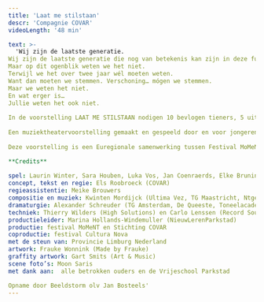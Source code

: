```yaml
---
title: 'Laat me stilstaan'
descr: 'Compagnie COVAR'
videoLength: '48 min'

text: >-
  'Wij zijn de laatste generatie.  
Wij zijn de laatste generatie die nog van betekenis kan zijn in deze fucked-up wereld.  
Maar op dit ogenblik weten we het niet.  
Terwijl we het over twee jaar wél moeten weten.  
Want dan moeten we stemmen. Verschoning… mógen we stemmen.  
Maar we weten het niet.  
En wat erger is…  
Jullie weten het ook niet.  
  
In de voorstelling LAAT ME STILSTAAN nodigen 10 bevlogen tieners, 5 uit Tongeren/BE en 5 uit Heerlen/NL, het publiek uit stil te staan. Om samen te observeren. Te kijken naar wat is. Hoe de wereld zich aan hen openbaart. En waar ze naar toe willen. Waar ze met de wereld en de mensen erin naar toe willen.  
  
Een muziektheatervoorstelling gemaakt en gespeeld door en voor jongeren. In regie van Els Roobroeck, geflankeerd door de muzikale compositie van Kwinten Mordijck. Via geleide improvisaties komt de tekst tot stand. Vanuit het persoonlijke perspectief van de adolescenten ontdekken we waar we met z’n allen staan. En kijken we vooruit. Naar waar we over vier jaar willen staan. Niet toevallig de bandbreedte van een regeringstermijn.  
  
Deze voorstelling is een Euregionale samenwerking tussen Festival MoMeNT, Cultura Nova en Stichting COVAR. En werd mede mogelijk gemaakt door de Provincie Limburg NL.

**Credits**  
  
spel: Laurin Winter, Sara Houben, Luka Vos, Jan Coenraerds, Elke Bruninx, Anoek Hilt, Floris Ermers, Iris Lammeriks, Mijke Berendsen en Anna Seinen  
concept, tekst en regie: Els Roobroeck (COVAR)  
regieassistentie: Meike Brouwers  
compositie en muziek: Kwinten Mordijck (Ultima Vez, TG Maastricht, Ntgent, Use Knife)  
dramaturgie: Alexander Schreuder (TG Amsterdam, De Queeste, Toneelacademie Maastricht)  
techniek: Thierry Wilders (High Solutions) en Carlo Lenssen (Record Sound)  
productieleider: Marina Hollands-Windemuller (NieuwLerenParkstad)  
productie: festival MoMeNT en Stichting COVAR  
coproductie: festival Cultura Nova  
met de steun van: Provincie Limburg Nederland  
artwork: Frauke Wonnink (Made by Frauke)  
graffity artwork: Gart Smits (Art & Music)  
scene foto’s: Moon Saris  
met dank aan:  alle betrokken ouders en de Vrijeschool Parkstad

Opname door Beeldstorm olv Jan Bosteels'
---
```

